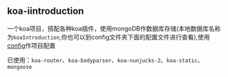 ## koa-iintroduction
一个koa项目，搭配各种koa插件，使用mongoDB作数据库存储(本地数据库名称为`koaIntroduction`,你也可以到config文件夹下面的配置文件进行查看),使用[config](https://www.npmjs.com/package/config)作项目配置

已使用：`koa-router`、`koa-bodyparser`、`koa-nunjucks-2`、`koa-static`、`mongoose`

